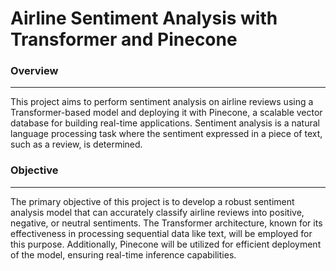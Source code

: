 # Airline Sentiment Analysis with Transformer and Pinecone

### Overview
---

This project aims to perform sentiment analysis on airline reviews using a Transformer-based model and deploying it with Pinecone, a scalable vector database for building real-time applications. Sentiment analysis is a natural language processing task where the sentiment expressed in a piece of text, such as a review, is determined.

### Objective
---

The primary objective of this project is to develop a robust sentiment analysis model that can accurately classify airline reviews into positive, negative, or neutral sentiments. The Transformer architecture, known for its effectiveness in processing sequential data like text, will be employed for this purpose. Additionally, Pinecone will be utilized for efficient deployment of the model, ensuring real-time inference capabilities.
